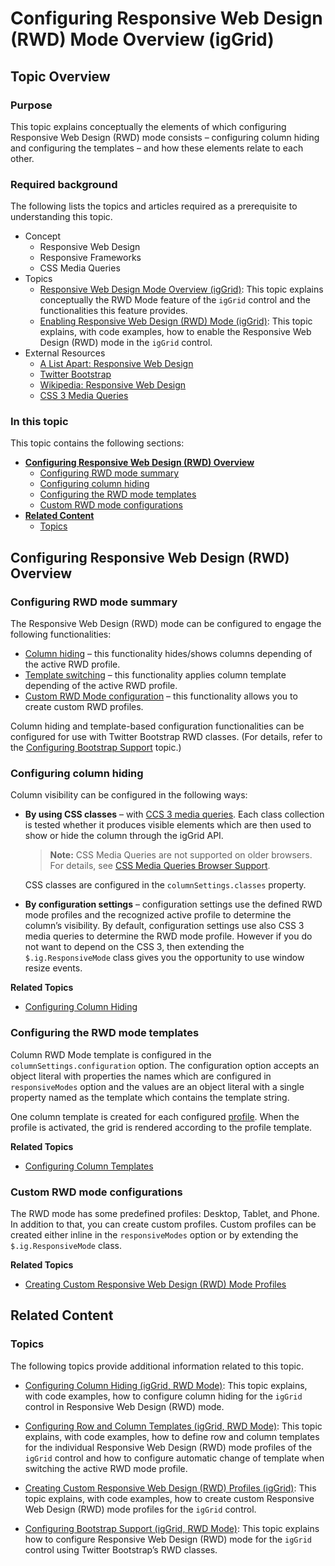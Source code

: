 ﻿<!--
|metadata|
{
    "fileName": "iggrid-configuring-responsive-web-design-mode-overview",
    "controlName": "igGrid",
    "tags": ["Grids","How Do I","Layouts"]
}
|metadata|
-->

# Configuring Responsive Web Design (RWD) Mode Overview (igGrid)

## Topic Overview

### Purpose

This topic explains conceptually the elements of which configuring Responsive Web Design (RWD) mode consists – configuring column hiding and configuring the templates – and how these elements relate to each other.

### Required background

The following lists the topics and articles required as a prerequisite to understanding this topic.

- Concept
    - Responsive Web Design
    - Responsive Frameworks
    - CSS Media Queries
- Topics
    - [Responsive Web Design Mode Overview (igGrid)](igGrid-Responsive-Web-Design-Mode-Overview.html): This topic explains conceptually the RWD Mode feature of the `igGrid` control and the functionalities this feature provides.
    - [Enabling Responsive Web Design (RWD) Mode (igGrid)](igGrid-Enabling-Responsive-Web-Design-Mode.html): This topic explains, with code examples, how to enable the Responsive Web Design (RWD) mode in the `igGrid` control.
- External Resources
    -   [A List Apart: Responsive Web Design](http://alistapart.com/article/responsive-web-design)
    -   [Twitter Bootstrap](http://twitter.github.com/bootstrap/)
    -   [Wikipedia: Responsive Web Design](http://en.wikipedia.org/wiki/Responsive_web_design)
    -   [CSS 3 Media Queries](http://www.w3.org/TR/css3-mediaqueries/)

### In this topic

This topic contains the following sections:

-   [**Configuring Responsive Web Design (RWD) Overview**](#overview)
    -   [Configuring RWD mode summary](#summary)
    -   [Configuring column hiding](#column-hiding)
    -   [Configuring the RWD mode templates](#templates)
    -   [Custom RWD mode configurations](#custom-configurations)
-   [**Related Content**](#related-content)
    -   [Topics](#topics)


## <a id="overview"></a> Configuring Responsive Web Design (RWD) Overview

### <a id="summary"></a> Configuring RWD mode summary

The Responsive Web Design (RWD) mode can be configured to engage the following functionalities:

-   [Column hiding](igGrid-Responsive-Web-Design-Mode-Configuring-Column-Hiding.html) – this functionality hides/shows columns depending of the active RWD profile.
-   [Template switching](igGrid-Responsive-Web-Design-Mode-Configuring-Row-and-Column-Templates.html) – this functionality applies column template depending of the active RWD profile.
-   [Custom RWD Mode configuration](igGrid-Responsive-Web-Design-Mode-Creating-Custom-Profile.html) – this functionality allows you to create custom RWD profiles.

Column hiding and template-based configuration functionalities can be configured for use with Twitter Bootstrap RWD classes. (For details, refer to the [Configuring Bootstrap Support](igGrid-Responsive-Web-Design-Mode-Configuring-Bootstrap-Support.html) topic.)


### <a id="column-hiding"></a> Configuring column hiding
Column visibility can be configured in the following ways:

-   **By using CSS classes** – with [CCS 3 media queries](http://www.w3.org/TR/css3-mediaqueries/). Each class collection is tested whether it produces visible elements which are then used to show or hide the column through the igGrid API. 
	> **Note:** CSS Media Queries are not supported on older browsers. For details, see [CSS Media Queries Browser Support](http://caniuse.com/css-mediaqueries). 

	CSS classes are configured in the `columnSettings.classes` property.

-   **By configuration settings** – configuration settings use the defined RWD mode profiles and the recognized active profile to determine the column’s visibility. By default, configuration settings use also CSS 3 media queries to determine the RWD mode profile. However if you do not want to depend on the CSS 3, then extending the `$.ig.ResponsiveMode` class gives you the opportunity to use window resize events.

**Related Topics**

-   [Configuring Column Hiding](igGrid-Responsive-Web-Design-Mode-Configuring-Column-Hiding.html)


### <a id="templates"></a> Configuring the RWD mode templates

Column RWD Mode template is configured in the `columnSettings.configuration` option. The configuration option accepts an object literal with properties the names which are configured in `responsiveModes` option and the values are an object literal with a single property named as the template which contains the template string.

One column template is created for each configured [profile](igGrid-Responsive-Web-Design-Mode-Overview.html#profiles). When the profile is activated, the grid is rendered according to the profile template.

**Related Topics**

-   [Configuring Column Templates](igGrid-Responsive-Web-Design-Mode-Configuring-Row-and-Column-Templates.html)


### <a id="custom-configurations"></a> Custom RWD mode configurations

The RWD mode has some predefined profiles: Desktop, Tablet, and Phone. In addition to that, you can create custom profiles. Custom profiles can be created either inline in the `responsiveModes` option or by extending the `$.ig.ResponsiveMode` class.

**Related Topics**

-   [Creating Custom Responsive Web Design (RWD) Mode Profiles](igGrid-Responsive-Web-Design-Mode-Creating-Custom-Profile.html)



## <a id="related-content"></a> Related Content

### <a id="topics"></a> Topics

The following topics provide additional information related to this topic.

- [Configuring Column Hiding (igGrid, RWD Mode)](igGrid-Responsive-Web-Design-Mode-Configuring-Column-Hiding.html): This topic explains, with code examples, how to configure column hiding for the `igGrid` control in Responsive Web Design (RWD) mode.

- [Configuring Row and Column Templates (igGrid, RWD Mode)](igGrid-Responsive-Web-Design-Mode-Configuring-Row-and-Column-Templates.html): This topic explains, with code examples, how to define row and column templates for the individual Responsive Web Design (RWD) mode profiles of the `igGrid` control and how to configure automatic change of template when switching the active RWD mode profile.

- [Creating Custom Responsive Web Design (RWD) Profiles (igGrid)](igGrid-Responsive-Web-Design-Mode-Creating-Custom-Profile.html): This topic explains, with code examples, how to create custom Responsive Web Design (RWD) mode profiles for the `igGrid` control.

- [Configuring Bootstrap Support (igGrid, RWD Mode)](igGrid-Responsive-Web-Design-Mode-Configuring-Bootstrap-Support.html): This topic explains how to configure Responsive Web Design (RWD) mode for the `igGrid` control using Twitter Bootstrap’s RWD classes.

